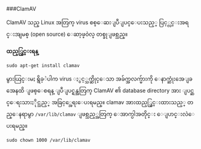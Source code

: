 ###ClamAV

ClamAV သည္ Linux အတြက္ virus စစ္ေဆးျပဳျပင္ေပးသည့္ ပြင့္လင္းအရင္းအျမစ္ (open source) ေဆာ့ဖ္ဝဲလ္ တစ္ခုျဖစ္သည္။

**ထည့္သြင္းရန္**

	sudo apt-get install clamav
မွားယြင္းမႈ ရွိခ့ဲပါက virus ႏွင့္သက္ဆိုင္ေသာ အခ်က္အလက္မ်ားကို ေနာက္ဆုံးအေျခအေနထိ ျဖစ္ေစရန္ ျပဳျပင္ရန္အတြက္ ClamAV ၏ database directory အား ျပင္ဆင္ေရးသားႏိုင္သည့္ အခြင့္အေရးေပးရမည္။ clamav အားထည့္သြင္းထားသည့္ တည္ေနရာမွာ `/var/lib/clamav` ျဖစ္သည့္အတြက္ ေအာက္ပါအတိုင္း ေျပာင္းလဲေပးရမည္။

	sudo chown 1000 /var/lib/clamav
